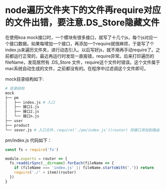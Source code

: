 
# node遍历文件夹下的文件再require对应的文件出错，要注意.DS_Store隐藏文件

在使用koa mock接口时，一个模块有很多接口，就写了十几个js，每个js对应一个接口数据。如果每增加一个接口，再添加一个require就很麻烦，于是写了个index.js来遍历文件夹，进行动态引入。以后写好js，就不用再手动require了。之前都运行正常的，最近再运行时发现一直报错，require异常。后来打印遍历的fileName，发现居然有 .DS_Store 文件，require这个文件时错误。这个文件属于mac系统自动生成的文件，之前都没有的。在程序中过滤调这个文件即可。

mock目录结构如下:

```bash
# 目录结构
mock
├── pm
│   ├── index.js # 入口
│   ├── 接口1.js
│   ├── 接口2.js
│   └── 接口n.js
├── user 
├── product
└── sever.js # 入口文件，require('./pm/index.js')(router) 将接口添加到路由
```

pm/index.js 代码如下：

```js
const fs = require('fs')

module.exports = router => {
  fs.readdirSync(__dirname).forEach(fileName => {
    if (fileName === 'index.js' || fileName.startsWith('.')) return
    require('./' + item)(router)
  })
}
```
